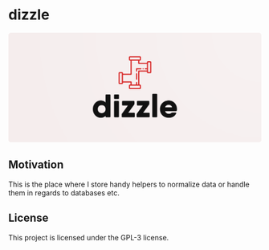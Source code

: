 # dizzle

![dizzle.png](https://raw.githubusercontent.com/4thel00z/logos/master/dizzle.png)

## Motivation

This is the place where I store handy helpers to normalize data or handle them
in regards to databases etc.

## License

This project is licensed under the GPL-3 license.
